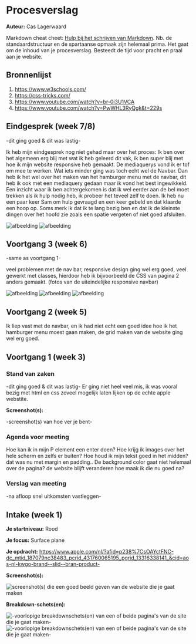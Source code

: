 # Procesverslag
**Auteur:** Cas Lagerwaard

Markdown cheat cheet: [Hulp bij het schrijven van Markdown](https://github.com/adam-p/markdown-here/wiki/Markdown-Cheatsheet). Nb. de standaardstructuur en de spartaanse opmaak zijn helemaal prima. Het gaat om de inhoud van je procesverslag. Besteedt de tijd voor pracht en praal aan je website.



## Bronnenlijst
1. https://www.w3schools.com/
2. https://css-tricks.com/
3. https://www.youtube.com/watch?v=br-0i3U1VCA
4. https://www.youtube.com/watch?v=PwWHL3RyQgk&t=229s



## Eindgesprek (week 7/8)

-dit ging goed & dit was lastig-

Ik heb mijn eindgesprek nog niet gehad maar over het proces:
Ik ben over het algemeen erg blij met wat ik heb geleerd dit vak,
ik ben super blij met hoe ik mijn website responsive heb gemaakt. De mediaquerys vond ik er tof om mee te werken. Wat iets minder ging was toch echt wel de Navbar. Dan heb ik het wel over het maken van het hamburger menu met de navbar, dit heb ik ook met een mediaquery gedaan maar ik vond het best ingewikkeld. Een inzicht waar ik ben achtergekomen is dat ik wel eerder aan de bel moet trekken als ik hulp nodig heb, ik probeer het teveel zelf te doen. Ik heb nu een paar keer Sam om hulp gevraagd en een keer gebeld en dat klaarde een hoop op. Soms merk ik dat ik te lang bezig ben en dat ik de kleinste dingen over het hoofd zie zoals een spatie vergeten of niet goed afsluiten.


![afbeelding](images/screenshot99.png)
![afbeelding](images/screenshot98.png)







## Voortgang 3 (week 6)

-same as voortgang 1-

veel problemen met de nav bar, responsive design ging wel erg goed, veel gewerkt met classes, hierdoor heb ik bijvoorbeeld de CSS van pagina 2 anders gemaakt. (fotos van de uiteindelijke responsive navbar)

![afbeelding](images/screenshot70.png)
![afbeelding](images/screenshot71.png)
![afbeelding](images/screenshot72.png)



## Voortgang 2 (week 5)

Ik liep vast met de navbar, en ik had niet echt een
goed idee hoe ik het hamburger menu moest gaan maken, de grid maken
van de website ging wel erg goed.



## Voortgang 1 (week 3)

### Stand van zaken

-dit ging goed & dit was lastig-
Er ging niet heel veel mis, ik was vooral bezig met
html en css zoveel mogelijk laten lijken op de echte apple 
webstite.

**Screenshot(s):**

-screenshot(s) van hoe ver je bent-

### Agenda voor meeting

Hoe kan ik in mijn P element een enter doen? 
Hoe krijg ik images over het hele scherm en zelfs er buiten?
Hoe houd ik mijn tekst goed in het midden? dat was nu met margin en padding..
De background color gaat niet helemaal over de pagina?
de website blijft veranderen hoe maak ik die nu goed na?

### Verslag van meeting

-na afloop snel uitkomsten vastleggen-



## Intake (week 1)

**Je startniveau:** Rood

**Je focus:** Surface plane

**Je opdracht:** https://www.apple.com/nl/?afid=p238%7CsOAYctFNC-dc_mtid_187079nc38483_pcrid_431760065195_pgrid_13316338141_&cid=aos-nl-kwgo-brand--slid--bran-product-

**Screenshot(s):**

![screenshot(s) die een goed beeld geven van de website die je gaat maken](images/schermafbeelding1.png)



**Breakdown-schets(en):**

![-voorlopige breakdownschets(en) van een of beide pagina's van de site die je gaat maken-](images/breakdownschets1.png)
![-voorlopige breakdownschets(en) van een of beide pagina's van de site die je gaat maken-](images/breakdownschets2.png)
